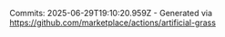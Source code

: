 Commits: 2025-06-29T19:10:20.959Z - Generated via https://github.com/marketplace/actions/artificial-grass
<br>
